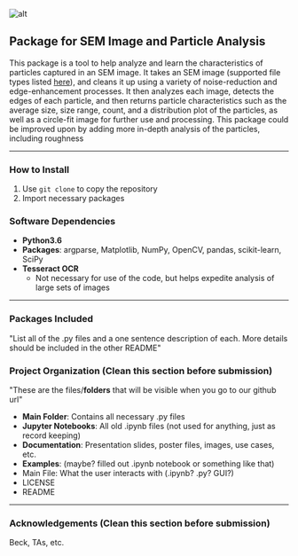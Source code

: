 ![alt](https://i.imgur.com/bVjtiMe.jpg)  
## Package for SEM Image and Particle Analysis
This package is a tool to help analyze and learn the characteristics of particles captured in an SEM image. It takes an SEM image (supported file types listed [here](https://docs.opencv.org/3.0-beta/modules/imgcodecs/doc/reading_and_writing_images.html#imread)), and cleans it up using a variety of noise-reduction and edge-enhancement processes. It then analyzes each image, detects the edges of each particle, and then returns particle characteristics such as the average size, size range, count, and a distribution plot of the particles, as well as a circle-fit image for further use and processing. This package could be improved upon by adding more in-depth analysis of the particles, including roughness

---

### How to Install
1. Use `git clone` to copy the repository
2. Import necessary packages

### Software Dependencies
* __Python3.6__
* __Packages__: argparse, Matplotlib, NumPy, OpenCV, pandas, scikit-learn, SciPy
* __Tesseract OCR__
    * Not necessary for use of the code, but helps expedite analysis of large sets of images
---

### Packages Included
"List all of the .py files and a one sentence description of each. More details should be included in the other README"

### Project Organization (Clean this section before submission)
"These are the files/__folders__ that will be visible when you go to our github url"
* __Main Folder__: Contains all necessary .py files 
* __Jupyter Notebooks__: All old .ipynb files (not used for anything, just as record keeping)
* __Documentation__: Presentation slides, poster files, images, use cases, etc.
* __Examples__: (maybe? filled out .ipynb notebook or something like that)
* Main File: What the user interacts with (.ipynb? .py? GUI?)
* LICENSE
* README

---

### Acknowledgements (Clean this section before submission)
Beck, TAs, etc.
